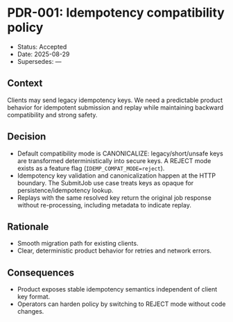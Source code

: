 # PDR-001: Idempotency compatibility policy

- Status: Accepted
- Date: 2025-08-29
- Supersedes: —

## Context

Clients may send legacy idempotency keys. We need a predictable product behavior for idempotent submission and replay while maintaining backward compatibility and strong safety.

## Decision

- Default compatibility mode is CANONICALIZE: legacy/short/unsafe keys are transformed deterministically into secure keys. A REJECT mode exists as a feature flag (`IDEMP_COMPAT_MODE=reject`).
- Idempotency key validation and canonicalization happen at the HTTP boundary. The SubmitJob use case treats keys as opaque for persistence/idempotency lookup.
- Replays with the same resolved key return the original job response without re-processing, including metadata to indicate replay.

## Rationale

- Smooth migration path for existing clients.
- Clear, deterministic product behavior for retries and network errors.

## Consequences

- Product exposes stable idempotency semantics independent of client key format.
- Operators can harden policy by switching to REJECT mode without code changes.

